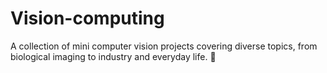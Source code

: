 # Vision-computing
A collection of mini computer vision projects covering diverse topics, from biological imaging to industry and everyday life. 🚀
